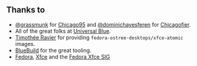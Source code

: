 
## Thanks to
- [@grassmunk](https://github.com/grassmunk) for [Chicago95](https://github.com/grassmunk/Chicago95) and [@dominichayesferen](https://github.com/dominichayesferen) for [Chicagofier](https://github.com/dominichayesferen/Chicagofier).
- All of the great folks at [Universal Blue](https://github.com/ublue-os).
- [Timothée Ravier](https://github.com/travier) for providing `fedora-ostree-desktops/xfce-atomic` images.
- [BlueBuild](https://github.com/blue-build) for the great tooling.
- [Fedora](https://fedoraproject.org/spins/xfce), [Xfce](https://www.xfce.org/) and the [Fedora Xfce SIG](https://fedoraproject.org/wiki/SIGs/Xfce)
 
